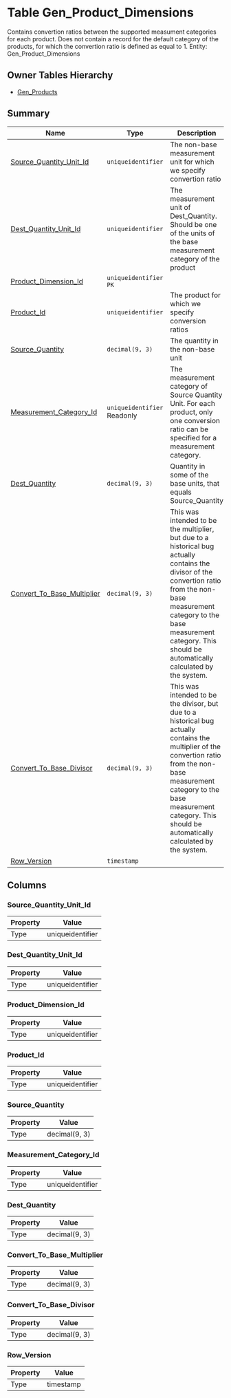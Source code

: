 # Table Gen_Product_Dimensions

Contains convertion ratios between the supported measument categories for each product. Does not contain a record for the default category of the products, for which the convertion ratio is defined as equal to 1. Entity: Gen_Product_Dimensions

## Owner Tables Hierarchy

* [Gen_Products](Gen_Products.md)

## Summary

| Name | Type | Description |
| - | - | --- |
|[Source_Quantity_Unit_Id](#source_quantity_unit_id)|`uniqueidentifier` |The non-base measurement unit for which we specify convertion ratio|
|[Dest_Quantity_Unit_Id](#dest_quantity_unit_id)|`uniqueidentifier` |The measurement unit of Dest_Quantity. Should be one of the units of the base measurement category of the product|
|[Product_Dimension_Id](#product_dimension_id)|`uniqueidentifier` `PK`||
|[Product_Id](#product_id)|`uniqueidentifier` |The product for which we specify conversion ratios|
|[Source_Quantity](#source_quantity)|`decimal(9, 3)` |The quantity in the non-base unit|
|[Measurement_Category_Id](#measurement_category_id)|`uniqueidentifier` Readonly|The measurement category of Source Quantity Unit. For each product, only one conversion ratio can be specified for a measurement category.|
|[Dest_Quantity](#dest_quantity)|`decimal(9, 3)` |Quantity in some of the base units, that equals Source_Quantity|
|[Convert_To_Base_Multiplier](#convert_to_base_multiplier)|`decimal(9, 3)` |This was intended to be the multiplier, but due to a historical bug actually contains the divisor of the convertion ratio from the non-base measurement category to the base measurement category. This should be automatically calculated by the system.|
|[Convert_To_Base_Divisor](#convert_to_base_divisor)|`decimal(9, 3)` |This was intended to be the divisor, but due to a historical bug actually contains the multiplier of the convertion ratio from the non-base measurement category to the base measurement category. This should be automatically calculated by the system.|
|[Row_Version](#row_version)|`timestamp` ||

## Columns

### Source_Quantity_Unit_Id

| Property | Value |
| - | - |
|Type|uniqueidentifier|

### Dest_Quantity_Unit_Id

| Property | Value |
| - | - |
|Type|uniqueidentifier|

### Product_Dimension_Id

| Property | Value |
| - | - |
|Type|uniqueidentifier|

### Product_Id

| Property | Value |
| - | - |
|Type|uniqueidentifier|

### Source_Quantity

| Property | Value |
| - | - |
|Type|decimal(9, 3)|

### Measurement_Category_Id

| Property | Value |
| - | - |
|Type|uniqueidentifier|

### Dest_Quantity

| Property | Value |
| - | - |
|Type|decimal(9, 3)|

### Convert_To_Base_Multiplier

| Property | Value |
| - | - |
|Type|decimal(9, 3)|

### Convert_To_Base_Divisor

| Property | Value |
| - | - |
|Type|decimal(9, 3)|

### Row_Version

| Property | Value |
| - | - |
|Type|timestamp|


